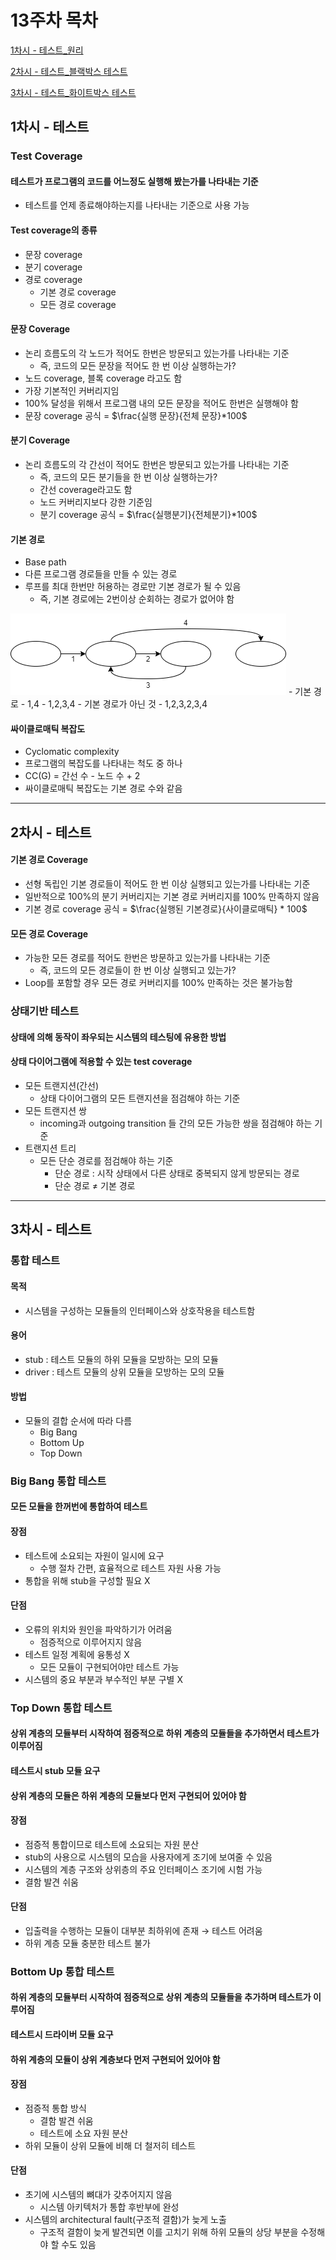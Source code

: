 # 13주차 목차
[1차시 - 테스트_원리](#1차시---테스트)

[2차시 - 테스트_블랙박스 테스트](#2차시---테스트)

[3차시 - 테스트_화이트박스 테스트](#3차시---테스트)

## 1차시 - 테스트
### Test Coverage
#### 테스트가 프로그램의 코드를 어느정도 실행해 봤는가를 나타내는 기준
- 테스트를 언제 종료해야하는지를 나타내는 기준으로 사용 가능
#### Test coverage의 종류
- 문장 coverage
- 분기 coverage
- 경로 coverage
  - 기본 경로 coverage
  - 모든 경로 coverage

#### 문장 Coverage
- 논리 흐름도의 각 노드가 적어도 한번은 방문되고 있는가를 나타내는 기준
  - 즉, 코드의 모든 문장을 적어도 한 번 이상 실행하는가?
- 노드 coverage, 블록 coverage 라고도 함
- 가장 기본적인 커버리지임
- 100% 달성을 위해서 프로그램 내의 모든 문장을 적어도 한번은 실행해야 함
- 문장 coverage 공식 = $\frac{실행 문장}{전체 문장}*100$

#### 분기 Coverage
- 논리 흐름도의 각 간선이 적어도 한번은 방문되고 있는가를 나타내는 기준
  - 즉, 코드의 모든 분기들을 한 번 이상 실행하는가?
  - 간선 coverage라고도 함
  - 노드 커버리지보다 강한 기준임
  - 분기 coverage 공식 = $\frac{실행분기}{전체분기}*100$

#### 기본 경로
- Base path
- 다른 프로그램 경로들을 만들 수 있는 경로
- 루프를 최대 한번만 허용하는 경로만 기본 경로가 될 수 있음
  - 즉, 기본 경로에는 2번이상 순회하는 경로가 없어야 함
<img src='../image/base-path-example.png'/>
- 기본 경로
  - 1,4
  - 1,2,3,4
- 기본 경로가 아닌 것
  - 1,2,3,2,3,4

#### 싸이클로매틱 복잡도
- Cyclomatic complexity
- 프로그램의 복잡도를 나타내는 척도 중 하나
- CC(G) = 간선 수 - 노드 수 + 2
- 싸이클로매틱 복잡도는 기본 경로 수와 같음

---
## 2차시 - 테스트
#### 기본 경로 Coverage
- 선형 독립인 기본 경로들이 적어도 한 번 이상 실행되고 있는가를 나타내는 기준
- 일반적으로 100%의 분기 커버리지는 기본 경로 커버리지를 100% 만족하지 않음
- 기본 경로 coverage 공식 = $\frac{실행된 기본경로}{사이클로매틱} * 100$
#### 모든 경로 Coverage
- 가능한 모든 경로를 적어도 한번은 방문하고 있는가를 나타내는 기준
  - 즉, 코드의 모든 경로들이 한 번 이상 실행되고 있는가?
- Loop를 포함할 경우 모든 경로 커버리지를 100% 만족하는 것은 불가능함
  
### 상태기반 테스트
#### 상태에 의해 동작이 좌우되는 시스템의 테스팅에 유용한 방법
#### 상태 다이어그램에 적용할 수 있는 test coverage
- 모든 트랜지션(간선)
  - 상태 다이어그램의 모든 트랜지션을 점검해야 하는 기준
- 모든 트랜지션 쌍
  - incoming과 outgoing transition 들 간의 모든 가능한 쌍을 점검해야 하는 기준
- 트랜지션 트리
  - 모든 단순 경로를 점검해야 하는 기준
    - 단순 경로 : 시작 상태에서 다른 상태로 중복되지 않게 방문되는 경로
    - 단순 경로 $\neq$ 기본 경로

---
## 3차시 - 테스트
### 통합 테스트
#### 목적
- 시스템을 구성하는 모듈들의 인터페이스와 상호작용을 테스트함
#### 용어
- stub : 테스트 모듈의 하위 모듈을 모방하는 모의 모듈
- driver : 테스트 모듈의 상위 모듈을 모방하는 모의 모듈
#### 방법
- 모듈의 결합 순서에 따라 다름
  - Big Bang
  - Bottom Up
  - Top Down

### Big Bang 통합 테스트
#### 모든 모듈을 한꺼번에 통합하여 테스트
#### 장점
- 테스트에 소요되는 자원이 일시에 요구
  - 수행 절차 간편, 효율적으로 테스트 자원 사용 가능
- 통합을 위해 stub을 구성할 필요 X
#### 단점
- 오류의 위치와 원인을 파악하기가 어려움
  - 점증적으로 이루어지지 않음
- 테스트 일정 계획에 융통성 X
  - 모든 모듈이 구현되어야만 테스트 가능
- 시스템의 중요 부분과 부수적인 부분 구별 X

### Top Down 통합 테스트
#### 상위 계층의 모듈부터 시작하여 점증적으로 하위 계층의 모듈들을 추가하면서 테스트가 이루어짐
#### 테스트시 stub 모듈 요구
#### 상위 계층의 모듈은 하위 계층의 모듈보다 먼저 구현되어 있어야 함
#### 장점
- 점증적 통합이므로 테스트에 소요되는 자원 분산
- stub의 사용으로 시스템의 모습을 사용자에게 조기에 보여줄 수 있음
- 시스템의 계층 구조와 상위층의 주요 인터페이스 조기에 시험 가능
- 결함 발견 쉬움
#### 단점
- 입출력을 수행하는 모듈이 대부분 최하위에 존재 &rarr; 테스트 어려움
- 하위 계층 모듈 충분한 테스트 불가

### Bottom Up 통합 테스트
#### 하위 계층의 모듈부터 시작하여 점증적으로 상위 계층의 모듈들을 추가하며 테스트가 이루어짐
#### 테스트시 드라이버 모듈 요구
#### 하위 계층의 모듈이 상위 계층보다 먼저 구현되어 있어야 함
#### 장점
- 점증적 통합 방식
  - 결함 발견 쉬움
  - 테스트에 소요 자원 분산
- 하위 모듈이 상위 모듈에 비해 더 철저히 테스트
#### 단점
- 초기에 시스템의 뼈대가 갖추어지지 않음
  - 시스템 아키텍처가 통합 후반부에 완성
- 시스템의 architectural fault(구조적 결함)가 늦게 노출
  - 구조적 결함이 늦게 발견되면 이를 고치기 위해 하위 모듈의 상당 부분을 수정해야 할 수도 있음